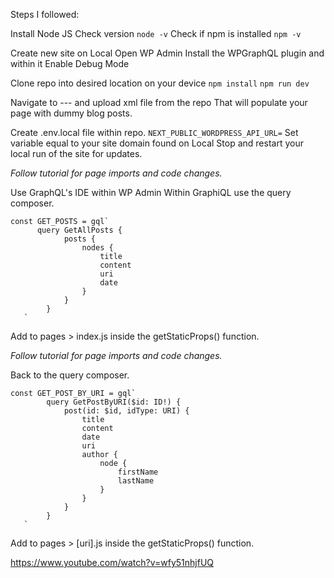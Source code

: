 Steps I followed:

Install Node JS
Check version `node -v`
Check if npm is installed `npm -v`

Create new site on Local
Open WP Admin
Install the WPGraphQL plugin and within it Enable Debug Mode

Clone repo into desired location on your device
`npm install`
`npm run dev`

Navigate to --- and upload xml file from the repo
That will populate your page with dummy blog posts.

Create .env.local file within repo.
`NEXT_PUBLIC_WORDPRESS_API_URL=`
Set variable equal to your site domain found on Local
Stop and restart your local run of the site for updates.

*Follow tutorial for page imports and code changes.*

Use GraphQL's IDE within WP Admin
Within GraphiQL use the query composer.
```
const GET_POSTS = gql`
      query GetAllPosts {
            posts {
                nodes {
                    title
                    content
                    uri
                    date
                }
            }
        }
   `
   ```
Add to pages > index.js inside the getStaticProps() function.

*Follow tutorial for page imports and code changes.*

Back to the query composer.
```
const GET_POST_BY_URI = gql`
        query GetPostByURI($id: ID!) {
            post(id: $id, idType: URI) {
                title
                content
                date
                uri
                author {
                    node {
                        firstName
                        lastName
                    }
                }
            }
        }
   `
```
Add to pages > [uri].js inside the getStaticProps() function.

https://www.youtube.com/watch?v=wfy51nhjfUQ
